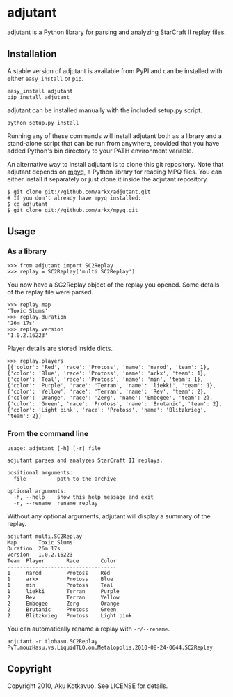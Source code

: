 # adjutant

adjutant is a Python library for parsing and analyzing StarCraft II replay
files.

## Installation

A stable version of adjutant is available from PyPI and can be installed with
either `easy_install` or `pip`.

    easy_install adjutant
    pip install adjutant

adjutant can be installed manually with the included setup.py script.

    python setup.py install

Running any of these commands will install adjutant both as a library and a
stand-alone script that can be run from anywhere, provided that you have added
Python's bin directory to your PATH environment variable.

An alternative way to install adjutant is to clone this git repository. Note
that adjutant depends on [mpyq](http://github.com/arkx/mpyq/), a Python
library for reading MPQ files. You can either install it separately or just
clone it inside the adjutant repository.

    $ git clone git://github.com/arkx/adjutant.git
    # If you don't already have mpyq installed:
    $ cd adjutant
    $ git clone git://github.com/arkx/mpyq.git

## Usage

### As a library

    >>> from adjutant import SC2Replay
    >>> replay = SC2Replay('multi.SC2Replay')

You now have a SC2Replay object of the replay you opened. Some details of the
replay file were parsed.

    >>> replay.map
    'Toxic Slums'
    >>> replay.duration
    '26m 17s'
    >>> replay.version
    '1.0.2.16223'

Player details are stored inside dicts.

    >>> replay.players
    [{'color': 'Red', 'race': 'Protoss', 'name': 'narod', 'team': 1},
    {'color': 'Blue', 'race': 'Protoss', 'name': 'arkx', 'team': 1},
    {'color': 'Teal', 'race': 'Protoss', 'name': 'min', 'team': 1},
    {'color': 'Purple', 'race': 'Terran', 'name': 'liekki', 'team': 1},
    {'color': 'Yellow', 'race': 'Terran', 'name': 'Rev', 'team': 2},
    {'color': 'Orange', 'race': 'Zerg', 'name': 'Embegee', 'team': 2},
    {'color': 'Green', 'race': 'Protoss', 'name': 'Brutanic', 'team': 2},
    {'color': 'Light pink', 'race': 'Protoss', 'name': 'Blitzkrieg', 'team': 2}]

### From the command line

    usage: adjutant [-h] [-r] file

    adjutant parses and analyzes StarCraft II replays.

    positional arguments:
      file          path to the archive

    optional arguments:
      -h, --help    show this help message and exit
      -r, --rename  rename replay

Without any optional arguments, adjutant will display a summary of the
replay.

    adjutant multi.SC2Replay
    Map       Toxic Slums
    Duration  26m 17s
    Version   1.0.2.16223
    Team  Player       Race       Color
    -----------------------------------
    1     narod        Protoss    Red
    1     arkx         Protoss    Blue
    1     min          Protoss    Teal
    1     liekki       Terran     Purple
    2     Rev          Terran     Yellow
    2     Embegee      Zerg       Orange
    2     Brutanic     Protoss    Green
    2     Blitzkrieg   Protoss    Light pink

You can automatically rename a replay with `-r/--rename`.

    adjutant -r tlohasu.SC2Replay
    PvT.mouzHasu.vs.LiquidTLO.on.Metalopolis.2010-08-24-0644.SC2Replay

## Copyright

Copyright 2010, Aku Kotkavuo. See LICENSE for details.
